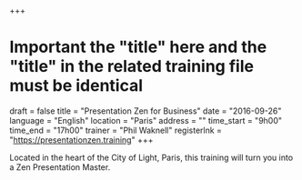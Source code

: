 +++
# Important the "title" here and the "title" in the related training file must be identical 
draft		= false
title		= "Presentation Zen for Business"
date		= "2016-09-26"
language	= "English"
location 	= "Paris"
address		= ""
time_start	= "9h00"
time_end	= "17h00"
trainer		= "Phil Waknell"
registerlnk = "https://presentationzen.training"
+++

Located in the heart of the City of Light, Paris, this training will turn you into a Zen Presentation Master.